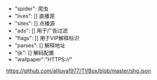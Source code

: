 - "spider": 爬虫
- "lives": [] 直播源
- "sites": [] 点播源
- "ads": [] 用于广告过滤
- "flags": [] 用于VIP解释标识
- "parses": [] 解释地址
- "ijk": [] 解码配置
- "wallpaper":"HTTPS://"


https://github.com/aliluya1977/TVBox/blob/master/shg.json
